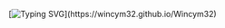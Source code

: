 [![Typing SVG](https://readme-typing-svg.demolab.com?font=Segoe+UI&size=22&duration=3000&pause=5000&color=F7F7F7&width=435&lines=Welcome+to+Wincym32+%5BBootleg_user000%5D+Profile.;You+can+also+take+a+look+at+my+profile!)](https://wincym32.github.io/Wincym32)
